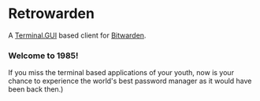 # Retrowarden
A [Terminal.GUI](https://github.com/gui-cs/Terminal.Gui) based client for [Bitwarden](https://github.com/bitwarden).

### Welcome to 1985!
If you miss the terminal based applications of your youth, now is your chance to experience the world's best password manager as it would have been back then.)
